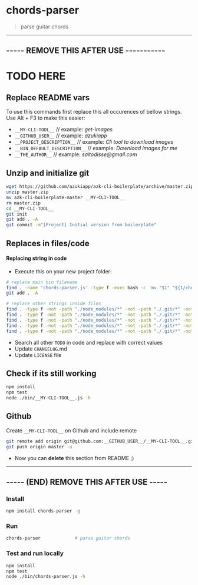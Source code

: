 # chords-parser

> parse guitar chords

---------------------------------------
----- REMOVE THIS AFTER USE -----------
---------------------------------------

# TODO HERE

## Replace README vars

To use this commands first replace this all occurences of bellow strings. Use Alt + F3 to make this easier:

- `__MY-CLI-TOOL__`               // example: _get-images_
- `__GITHUB_USER__`               // example: _azukiapp_
- `__PROJECT_DESCRIPTION__`       // example: _Cli tool to download images_
- `__BIN_DEFAULT_DESCRIPTION__`   // example: _Download images for me_
- `__THE_AUTHOR__`                // example: _saitodisse@gmail.com_

## Unzip and initialize git

```sh
wget https://github.com/azukiapp/azk-cli-boilerplate/archive/master.zip
unzip master.zip
mv azk-cli-boilerplate-master __MY-CLI-TOOL__
rm master.zip
cd __MY-CLI-TOOL__
git init
git add . -A
git commit -m"[Project] Initial version from boilerplate"

```

## Replaces in files/code

#### Replacing string in code

- Execute this on your new project folder:

```sh
# replace main bin filename
find . -name 'chords-parser.js' -type f -exec bash -c 'mv "$1" "${1/chords-parser.js/__MY-CLI-TOOL__.js}"' -- {} \;
git add . -A

# replace other strings inside files
find . -type f -not -path "./node_modules/*" -not -path "./.git/*" -not -path "./lib/*" -exec sed -i 's/https://github.com/saitodisse/chords-parser/https:\/\/github.com\/__GITHUB_USER__\/__MY-CLI-TOOL__/g' {} +
find . -type f -not -path "./node_modules/*" -not -path "./.git/*" -not -path "./lib/*" -exec sed -i 's/chords-parser/__MY-CLI-TOOL__/g' {} +
find . -type f -not -path "./node_modules/*" -not -path "./.git/*" -not -path "./lib/*" -exec sed -i 's/parse guitar chords/__PROJECT_DESCRIPTION__/g' {} +
find . -type f -not -path "./node_modules/*" -not -path "./.git/*" -not -path "./lib/*" -exec sed -i 's/chords parser/__BIN_DEFAULT_DESCRIPTION__/g' {} +
find . -type f -not -path "./node_modules/*" -not -path "./.git/*" -not -path "./lib/*" -exec sed -i 's/saitodisse@gmail.com/__THE_AUTHOR__/g' {} +
```

- Search all other `TODO` in code and replace with correct values
- Update `CHANGELOG`.md
- Update `LICENSE` file

## Check if its still working

```sh
npm install
npm test
node ./bin/__MY-CLI-TOOL__.js -h

```

## Github

Create `__MY-CLI-TOOL__` on Github and include remote

```sh
git remote add origin git@github.com:__GITHUB_USER__/__MY-CLI-TOOL__.git
git push origin master -u

```

- Now you can **delete** this section from README ;)

---------------------------------------
----- (END) REMOVE THIS AFTER USE -----
---------------------------------------

### Install

```sh
npm install chords-parser -g

```

### Run

```sh
chords-parser             # parse guitar chords

```

### Test and run locally

```sh
npm install
npm test
node ./bin/chords-parser.js -h

```

